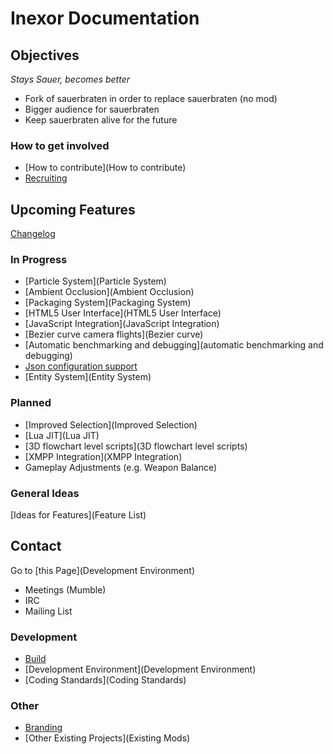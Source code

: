 # Inexor Documentation

## Objectives
_Stays Sauer, becomes better_

* Fork of sauerbraten in order to replace sauerbraten (no mod)
* Bigger audience for sauerbraten
* Keep sauerbraten alive for the future

### How to get involved
* [How to contribute](How to contribute)
* [Recruiting](Recruiting)

## Upcoming Features

[Changelog](Changelog)

### In Progress

* [Particle System](Particle System)
* [Ambient Occlusion](Ambient Occlusion)
* [Packaging System](Packaging System)
* [HTML5 User Interface](HTML5 User Interface)
* [JavaScript Integration](JavaScript Integration)
* [Bezier curve camera flights](Bezier curve)
* [Automatic benchmarking and debugging](automatic benchmarking and debugging)
* [Json configuration support](Json)
* [Entity System](Entity System)

### Planned

* [Improved Selection](Improved Selection)
* [Lua JIT](Lua JIT)
* [3D flowchart level scripts](3D flowchart level scripts)
* [XMPP Integration](XMPP Integration)
* Gameplay Adjustments (e.g. Weapon Balance) 

### General Ideas

[Ideas for Features](Feature List)

## Contact
Go to [this Page](Development Environment)
* Meetings (Mumble)
* IRC
* Mailing List

### Development

* [Build](Build)
* [Development Environment](Development Environment)
* [Coding Standards](Coding Standards)

### Other

* [Branding](Branding)
* [Other Existing Projects](Existing Mods)
